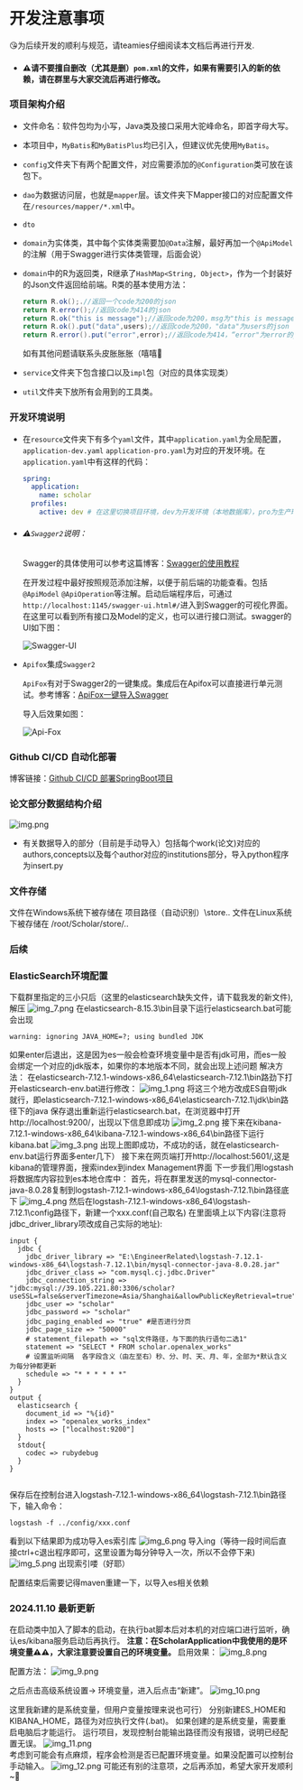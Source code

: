 # 开发注意事项

😘为后续开发的顺利与规范，请teamies仔细阅读本文档后再进行开发.

* #### ⚠️请不要擅自删改（尤其是删）`pom.xml`的文件，如果有需要引入的新的依赖，请在群里与大家交流后再进行修改。

### 项目架构介绍

* 文件命名：软件包均为小写，Java类及接口采用大驼峰命名，即首字母大写。

* 本项目中，`MyBatis`和`MyBatisPlus`均已引入，但建议优先使用`MyBatis`。

* `config`文件夹下有两个配置文件，对应需要添加的`@Configuration`类可放在该包下。

* `dao`为数据访问层，也就是`mapper`层。该文件夹下Mapper接口的对应配置文件在`/resources/mapper/*.xml`中。
* `dto`
* `domain`为实体类，其中每个实体类需要加`@Data`注解，最好再加一个`@ApiModel`的注解（用于Swagger进行实体类管理，后面会说）

* `domain`中的R为返回类，R继承了`HashMap<String, Object>`，作为一个封装好的Json文件返回给前端。R类的基本使用方法：

  ```Java
  return R.ok();.//返回一个code为200的json
  return R.error();//返回code为414的json
  return R.ok("this is message");//返回code为200，msg为"this is message"的json
  return R.ok().put("data",users);//返回code为200，"data"为users的json
  return R.error().put("error",error);//返回code为414，“error"为error的json
  ```

  如有其他问题请联系头皮胀胀胀（嘻嘻🥵

* `service`文件夹下包含接口以及`impl`包（对应的具体实现类）

* `util`文件夹下放所有会用到的工具类。

### 开发环境说明

* 在`resource`文件夹下有多个`yaml`文件，其中`application.yaml`为全局配置，`application-dev.yaml`  `application-pro.yaml`为对应的开发环境。在`application.yaml`中有这样的代码：

  ```yaml
  spring:
    application:
      name: scholar
    profiles:
      active: dev # 在这里切换项目环境，dev为开发环境（本地数据库），pro为生产环境（已连接服务器数据库）
  
  ```

* ###### ⚠️`Swagger2`说明：

  Swagger的具体使用可以参考这篇博客：[Swagger的使用教程](https://blog.csdn.net/xhmico/article/details/125353535)

  在开发过程中最好按照规范添加注解，以便于前后端的功能查看。包括`@ApiModel` `@ApiOperation`等注解。启动后端程序后，可通过`http://localhost:1145/swagger-ui.html#/`进入到Swagger的可视化界面。在这里可以看到所有接口及Model的定义，也可以进行接口测试。swagger的UI如下图：

  ![Swagger-UI](docs/swagger-ui.png)

* `Apifox`集成`Swagger2`

  `ApiFox`有对于Swagger2的一键集成。集成后在Apifox可以直接进行单元测试。参考博客：[ApiFox一键导入Swagger](https://blog.csdn.net/gdjnrc_com/article/details/125560570#:~:text=Apifox%E5%A6%82%E4%BD%95%E4%B8%80%E9%94%AE)

  导入后效果如图：

  ![Api-Fox](docs/Api-fox.png)

### Github CI/CD 自动化部署 
博客链接：[Github CI/CD 部署SpringBoot项目](https://blog.csdn.net/weixin_46294086/article/details/133967079)

### 论文部分数据结构介绍
![img.png](论文数据库结构.png)

* 有关数据导入的部分（目前是手动导入）包括每个work(论文)对应的authors,concepts以及每个author对应的institutions部分，导入python程序为insert.py

### 文件存储
文件在Windows系统下被存储在 项目路径（自动识别）\store\..
文件在Linux系统下被存储在 /root/Scholar/store/..



### 后续


### ElasticSearch环境配置
下载群里指定的三小只后（这里的elasticsearch缺失文件，请下载我发的新文件),解压
![img_7.png](docs/img_7.png)
在elasticsearch-8.15.3\bin目录下运行elasticsearch.bat可能会出现
```
warning: ignoring JAVA_HOME=?; using bundled JDK
```
如果enter后退出，这是因为es一般会检查环境变量中是否有jdk可用，而es一般会绑定一个对应的jdk版本，如果你的本地版本不同，就会出现上述问题
解决方法：
在elasticsearch-7.12.1-windows-x86_64\elasticsearch-7.12.1\bin路劲下打开elasticsearch-env.bat进行修改：
![img_1.png](docs/img_1.png)
将这三个地方改成ES自带jdk就行，即elasticsearch-7.12.1-windows-x86_64\elasticsearch-7.12.1\jdk\bin路径下的java
保存退出重新运行elasticsearch.bat，在浏览器中打开http://localhost:9200/，出现以下信息即成功
![img_2.png](docs/img_2.png)
接下来在kibana-7.12.1-windows-x86_64\kibana-7.12.1-windows-x86_64\bin路径下运行kibana.bat
![img_3.png](docs/img_3.png)
出现上图即成功，不成功的话，就在elasticsearch-env.bat运行界面多enter几下）
接下来在网页端打开http://localhost:5601/,这是kibana的管理界面，搜索index到index Management界面
下一步我们用logstash将数据库内容拉到es本地仓库中：
首先，将在群里发送的mysql-connector-java-8.0.28复制到logstash-7.12.1-windows-x86_64\logstash-7.12.1\bin路径底下
![img_4.png](docs/img_4.png)
然后在logstash-7.12.1-windows-x86_64\logstash-7.12.1\config路径下，新建一个xxx.conf(自己取名)
在里面填上以下内容(注意将jdbc_driver_library项改成自己实际的地址):
```
input {
  jdbc {
    jdbc_driver_library => "E:\EngineerRelated\logstash-7.12.1-windows-x86_64\logstash-7.12.1\bin/mysql-connector-java-8.0.28.jar"
    jdbc_driver_class => "com.mysql.cj.jdbc.Driver"
    jdbc_connection_string => "jdbc:mysql://39.105.221.80:3306/scholar?useSSL=false&serverTimezone=Asia/Shanghai&allowPublicKeyRetrieval=true"
    jdbc_user => "scholar"
    jdbc_password => "scholar"
    jdbc_paging_enabled => "true" #是否进行分页
    jdbc_page_size => "50000"
    # statement_filepath => "sql文件路径，与下面的执行语句二选1"
    statement => "SELECT * FROM scholar.openalex_works"
    # 设置监听间隔  各字段含义（由左至右）秒、分、时、天、月、年，全部为*默认含义为每分钟都更新
    schedule => "* * * * * *"
  }
}
output {
  elasticsearch {
    document_id => "%{id}"
    index => "openalex_works_index"
    hosts => ["localhost:9200"]
  }
  stdout{
    codec => rubydebug
  }
}


```
保存后在控制台进入logstash-7.12.1-windows-x86_64\logstash-7.12.1\bin路径下，输入命令：
```
logstash -f ../config/xxx.conf
```
看到以下结果即为成功导入es索引库
![img_6.png](docs/img_6.png)
导入ing（等待一段时间后直接ctrl+c退出程序即可，这里设置为每分钟导入一次，所以不会停下来)
![img_5.png](docs/img_5.png)
出现索引喽（好耶）

配置结束后需要记得maven重建一下，以导入es相关依赖




### 2024.11.10 最新更新
在启动类中加入了脚本的启动，在执行bat脚本后对本机的对应端口进行监听，确认es/kibana服务启动后再执行。
**注意：在ScholarApplication中我使用的是环境变量⚠️⚠️，大家注意要设置自己的环境变量。**
启用效果：
![img_8.png](docs/img_8.png)
<br/>

配置方法：
![img_9.png](docs/img_9.png)
<br/>

之后点击高级系统设置-> 环境变量，进入后点击“新建”。
![img_10.png](docs/img_10.png)
<br/>

这里我新建的是系统变量，但用户变量按理来说也可行）
分别新建ES_HOME和KIBANA_HOME，路径为对应执行文件(.bat)。
如果创建的是系统变量，需要重启电脑后才能运行。
运行项目，发现控制台能输出路径而没有报错，说明已经配置无误。
![img_11.png](docs/img_11.png)
<br/>
考虑到可能会有点麻烦，程序会检测是否已配置环境变量。如果没配置可以控制台手动输入。
![img_12.png](docs/img_12.png)
可能还有别的注意项，之后再添加，希望大家开发顺利~🤪

